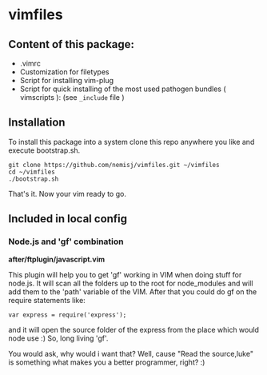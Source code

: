 # vimfiles

## Content of this package: 

* .vimrc
* Customization for filetypes
* Script for installing vim-plug
* Script for quick installing of the most used pathogen bundles ( vimscripts ):
  (see `_include` file )

## Installation

To install this package into a system clone this repo anywhere you like and execute
bootstrap.sh.

    git clone https://github.com/nemisj/vimfiles.git ~/vimfiles
    cd ~/vimfiles
    ./bootstrap.sh

That's it. Now your vim ready to go.

## Included in local config

### Node.js and 'gf' combination
__after/ftplugin/javascript.vim__

This plugin will help you to get 'gf' working in VIM when doing stuff for node.js. 
It will scan all the folders up to the root for node_modules and will add them to the 'path' variable of the VIM.
After that you could do gf on the require statements like:

    var express = require('express');

and it will open the source folder of the express from the place which would node use :)
So, long living 'gf'. 

You would ask, why would i want that? Well, cause "Read the source,luke" is something what makes you a better programmer, right? :)




